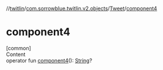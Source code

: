 //[twitlin](../../index.md)/[com.sorrowblue.twitlin.v2.objects](../index.md)/[Tweet](index.md)/[component4](component4.md)



# component4  
[common]  
Content  
operator fun [component4](component4.md)(): [String](https://kotlinlang.org/api/latest/jvm/stdlib/kotlin/-string/index.html)?  



